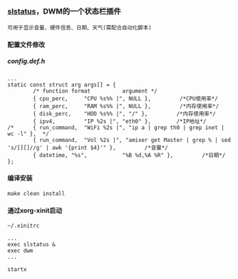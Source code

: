 ### [slstatus](https://git.suckless.org/slstatus)，DWM的一个状态栏插件
    可用于显示音量、硬件信息、日期、天气(需配合自动化脚本)
#### 配置文件修改
##### config.def.h
```
...
static const struct arg args[] = {
        /* function format          argument */
        { cpu_perc,     "CPU %s%% |", NULL },         /*CPU使用率*/
        { ram_perc,     "RAM %s%% |", NULL },         /*内存使用率*/
        { disk_perc,    "HDD %s%% |", "/" },         /*内存使用率*/
        { ipv4,         "IP %2s |", "eth0" },        /*IP地址*/
/*      { run_command,  "WiFi %2s |", "ip a | grep th0 | grep inet | wc -l" },  */
        { run_command,  "Vol %2s |", "amixer get Master | grep % | sed 's/[][]//g' | awk '{print $4}'" },         /*音量*/
        { datetime, "%s",           "%B %d,%A %R" },         /*日期*/
};
```
#### 编译安装
```
make clean install
```
#### 通过xorg-xinit启动
`~/.xinitrc`
```
...
exec slstatus &
exec dwm
...
```
`startx`

